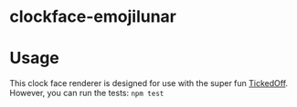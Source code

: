 # clockface-emojilunar

# Usage
This clock face renderer is designed for use with the super fun [TickedOff](https://github.com/danmutton).
However, you can run the tests: `npm test`

